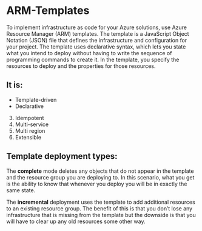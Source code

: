 # ARM-Templates
To implement infrastructure as code for your Azure solutions, use Azure Resource Manager (ARM) templates. The template is a JavaScript Object Notation (JSON) file that defines the infrastructure and configuration for your project. The template uses declarative syntax, which lets you state what you intend to deploy without having to write the sequence of programming commands to create it. In the template, you specify the resources to deploy and the properties for those resources.

## It is:

- Template-driven 
- Declarative 
3. Idempotent 
4. Multi-service 
5. Multi region
6. Extensible 

## Template deployment types:

  The **complete** mode deletes any objects that do not appear in the template and the resource group you are deploying to. In this scenario, what you get is the ability to know that whenever you deploy you will be in exactly the same state.

The **incremental** deployment uses the template to add additional resources to an existing resource group. The benefit of this is that you don’t lose any infrastructure that is missing from the template but the downside is that you will have to clear up any old resources some other way.

